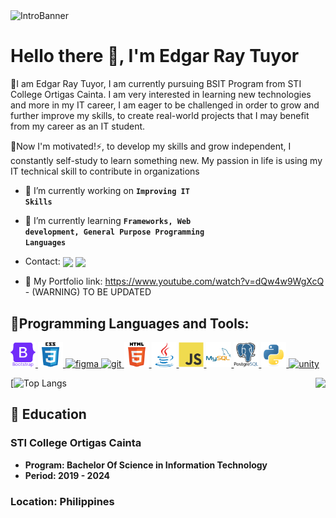 <img width="650" height="270" src="https://github.com/edray28/edray28/blob/c83fc5326514f73621ff777230ac7a06ed5d04fc/giphy.gif" alt="IntroBanner" data-canonical-src="https://media.giphy.com/media/0LQJsRaRkYujDwfGHO/giphy.gif" style="max-width:100%;">
<h1>Hello there 👋, I'm Edgar Ray Tuyor</h1>
<p>📌I am Edgar Ray Tuyor, I am currently pursuing BSIT Program from STI College Ortigas Cainta. I am very interested in learning new technologies and more in my IT career, I am eager to be challenged in order to grow and further improve my skills, to create real-world projects that I may benefit from my career as an IT student.</p>
<p>📌Now I'm motivated!⚡, to develop my skills and grow independent, I constantly self-study to learn something new. My passion in life is using my IT technical skill to contribute in organizations</p>

- 🔭 I’m currently working on <code>**Improving IT Skills**</code>

- 🌱 I’m currently learning <code>**Frameworks, Web development, General Purpose Programming Languages**</code>

- Contact: 
<a href="https://www.facebook.com/edgar.ray.tuyor420/" rel="nofollow"><img align="center" height="40" target="_blank" src="https://camo.githubusercontent.com/ff89eaf791ef18656e8da5b95795daa28cd600d56b3daf48ab151a24a568ff46/68747470733a2f2f696d672e69636f6e73382e636f6d2f666c75656e742f3134342f3030303030302f66616365626f6f6b2d6e65772e706e67" data-canonical-src="https://img.icons8.com/fluent/144/000000/facebook-new.png" style="max-width:100%;" ></a>
<a href="https://www.linkedin.com/in/vexp227/" rel="nofollow"><img align="center" height="40" target="_blank"  src="https://camo.githubusercontent.com/ba5fbf8a101ce7ead277109b7bda9346d4148d6d86f6def29f960268402a5f54/68747470733a2f2f696d672e69636f6e73382e636f6d2f636f6c6f722f3134342f3030303030302f6c696e6b6564696e2e706e67" data-canonical-src="https://img.icons8.com/color/144/000000/linkedin.png" style="max-width:100%;" ></a>
- 📄 My Portfolio link: https://www.youtube.com/watch?v=dQw4w9WgXcQ - (WARNING) TO BE UPDATED

<h2 align="left">📌Programming Languages and Tools:</h2>
<p align="left"> <a href="https://getbootstrap.com" target="_blank"> <img src="https://raw.githubusercontent.com/devicons/devicon/master/icons/bootstrap/bootstrap-plain-wordmark.svg" alt="bootstrap" width="40" height="40"/> </a> <a href="https://www.w3schools.com/css/" target="_blank"> <img src="https://raw.githubusercontent.com/devicons/devicon/master/icons/css3/css3-original-wordmark.svg" alt="css3" width="40" height="40"/> </a> <a href="https://www.figma.com/" target="_blank"> <img src="https://www.vectorlogo.zone/logos/figma/figma-icon.svg" alt="figma" width="40" height="40"/> </a> <a href="https://git-scm.com/" target="_blank"> <img src="https://www.vectorlogo.zone/logos/git-scm/git-scm-icon.svg" alt="git" width="40" height="40"/> </a> <a href="https://www.w3.org/html/" target="_blank"> <img src="https://raw.githubusercontent.com/devicons/devicon/master/icons/html5/html5-original-wordmark.svg" alt="html5" width="40" height="40"/> </a> <a href="https://www.java.com" target="_blank"> <img src="https://raw.githubusercontent.com/devicons/devicon/master/icons/java/java-original.svg" alt="java" width="40" height="40"/> </a> <a href="https://developer.mozilla.org/en-US/docs/Web/JavaScript" target="_blank"> <img src="https://raw.githubusercontent.com/devicons/devicon/master/icons/javascript/javascript-original.svg" alt="javascript" width="40" height="40"/> </a> <a href="https://www.mysql.com/" target="_blank"> <img src="https://raw.githubusercontent.com/devicons/devicon/master/icons/mysql/mysql-original-wordmark.svg" alt="mysql" width="40" height="40"/> </a> <a href="https://www.postgresql.org" target="_blank"> <img src="https://raw.githubusercontent.com/devicons/devicon/master/icons/postgresql/postgresql-original-wordmark.svg" alt="postgresql" width="40" height="40"/> </a> <a href="https://www.python.org" target="_blank"> <img src="https://raw.githubusercontent.com/devicons/devicon/master/icons/python/python-original.svg" alt="python" width="40" height="40"/> </a> <a href="https://unity.com/" target="_blank"> <img src="https://www.vectorlogo.zone/logos/unity3d/unity3d-icon.svg" alt="unity" width="40" height="40"/> </a> </p>

[![Top Langs](https://github-readme-stats.vercel.app/api/top-langs/?username=edray28&layout=compact&theme=dracula) 
<a href="https://github.com/anuraghazra/github-readme-stats">
  <img align="right" src="https://github-readme-stats.vercel.app/api?username=edray28&show_icons=true&theme=dracula" />
</a>

<h2>📌 Education </h2>
<h3> STI College Ortigas Cainta </h3> 
<ul> 
  <li><strong> Program: Bachelor Of Science in Information Technology</strong>
  <li><strong> Period: 2019 - 2024</strong>
</ul>
<h3> Location: Philippines </h3> 
<!---
edray28/edray28 is a ✨ special ✨ repository because its `README.md` (this file) appears on your GitHub profile.
You can click the Preview link to take a look at your changes.
--->
